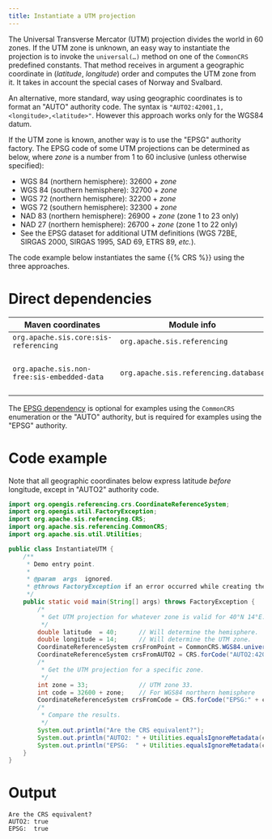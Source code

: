 ```yaml
---
title: Instantiate a UTM projection
---
```


The Universal Transverse Mercator (UTM) projection divides the world in 60 zones.
If the UTM zone is unknown, an easy way to instantiate the projection
is to invoke the `universal(…)` method on one of the `CommonCRS` predefined constants.
That method receives in argument a geographic coordinate in (_latitude_, _longitude_) order and computes the UTM zone from it.
It takes in account the special cases of Norway and Svalbard.

An alternative, more standard, way using geographic coordinates is to format an "AUTO" authority code.
The syntax is `"AUTO2:​42001,​1,​<longitude>,​<latitude>"`.
However this approach works only for the WGS84 datum.

If the UTM zone is known, another way is to use the "EPSG" authority factory.
The EPSG code of some UTM projections can be determined as below, where _zone_ is a number from 1 to 60 inclusive (unless otherwise specified):

* WGS 84 (northern hemisphere): 32600 + _zone_
* WGS 84 (southern hemisphere): 32700 + _zone_
* WGS 72 (northern hemisphere): 32200 + _zone_
* WGS 72 (southern hemisphere): 32300 + _zone_
* NAD 83 (northern hemisphere): 26900 + _zone_ (zone 1 to 23 only)
* NAD 27 (northern hemisphere): 26700 + _zone_ (zone 1 to 22 only)
* See the EPSG dataset for additional UTM definitions
  (WGS 72BE, SIRGAS 2000, SIRGAS 1995, SAD 69, ETRS 89, _etc._).

The code example below instantiates the same {{% CRS %}} using the three approaches.


# Direct dependencies

Maven coordinates                           | Module info                           | Remarks
------------------------------------------- | ------------------------------------- | -----------------------------
`org.apache.sis.core:sis-referencing`       | `org.apache.sis.referencing`          |
`org.apache.sis.non-free:sis-embedded-data` | `org.apache.sis.referencing.database` | Optional. Non-Apache license.

The [EPSG dependency](../epsg.html) is optional for examples using the `CommonCRS` enumeration
or the "AUTO" authority, but is required for examples using the "EPSG" authority.


# Code example

Note that all geographic coordinates below express latitude *before* longitude,
except in "AUTO2" authority code.

```java
import org.opengis.referencing.crs.CoordinateReferenceSystem;
import org.opengis.util.FactoryException;
import org.apache.sis.referencing.CRS;
import org.apache.sis.referencing.CommonCRS;
import org.apache.sis.util.Utilities;

public class InstantiateUTM {
    /**
     * Demo entry point.
     *
     * @param  args  ignored.
     * @throws FactoryException if an error occurred while creating the Coordinate Reference System (CRS).
     */
    public static void main(String[] args) throws FactoryException {
        /*
         * Get UTM projection for whatever zone is valid for 40°N 14°E.
         */
        double latitude  = 40;      // Will determine the hemisphere.
        double longitude = 14;      // Will determine the UTM zone.
        CoordinateReferenceSystem crsFromPoint = CommonCRS.WGS84.universal(latitude, longitude);
        CoordinateReferenceSystem crsFromAUTO2 = CRS.forCode("AUTO2:42001,1," + longitude + "," + latitude);
        /*
         * Get the UTM projection for a specific zone.
         */
        int zone = 33;              // UTM zone 33.
        int code = 32600 + zone;    // For WGS84 northern hemisphere
        CoordinateReferenceSystem crsFromCode = CRS.forCode("EPSG:" + code);
        /*
         * Compare the results.
         */
        System.out.println("Are the CRS equivalent?");
        System.out.println("AUTO2: " + Utilities.equalsIgnoreMetadata(crsFromPoint, crsFromAUTO2));
        System.out.println("EPSG:  " + Utilities.equalsIgnoreMetadata(crsFromPoint, crsFromCode));
    }
}
```


# Output

```
Are the CRS equivalent?
AUTO2: true
EPSG:  true
```
